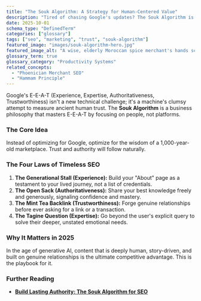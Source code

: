 ```yaml
---
title: "The Souk Algorithm: A Strategy for Human-Centered Value"
description: "Tired of chasing Google's updates? The Souk Algorithm is a human-centered marketing and SEO strategy based on the timeless principles of trust, generosity, and expertise from ancient markets."
date: 2025-10-01
schema_type: "DefinedTerm"
categories: ["glossary"]
tags: ["seo", "marketing", "trust", "souk-algorithm"]
featured_image: "images/souk-algorithm-hero.jpg"
featured_image_alt: "A wise, elderly Moroccan spice merchant's hands scooping vibrant saffron from a burlap sack, with the geometric patterns of Google's search results subtly overlaid."
glossary_term: true
glossary_category: "Productivity Systems"
related_concepts: 
  - "Phoenician Merchant SEO"
  - "Hammam Principle"
---
```


Google's E-E-A-T (Experience, Expertise, Authoritativeness, Trustworthiness) isn't a new technical challenge; it's a machine's clumsy attempt to measure ancient human trust. The **Souk Algorithm** is a business philosophy that masters E-E-A-T by focusing on people, not platforms.

### The Core Idea
Instead of optimizing for Google, optimize for the wisdom of a 1,000-year-old marketplace. Trust and authority will follow naturally.

### The Four Laws of Timeless SEO
1.  **The Generational Stall (Experience):** Build your "About" page as a testament to your lived journey, not a list of credentials.
2.  **The Open Sack (Authoritativeness):** Share your best knowledge freely and generously, signaling confidence and mastery.
3.  **The Mint Tea Backlink (Trustworthiness):** Forge genuine relationships before ever asking for a link or a transaction.
4.  **The Tagine Question (Expertise):** Go beyond the user's explicit query to solve their deeper, unstated emotional needs.

### Why It Matters in 2025
In the age of generative AI, content that is deeply human, story-driven, and built on genuine relationships is the ultimate competitive advantage. This is the playbook for it.

### Further Reading
- **[Build Lasting Authority: The Souk Algorithm for SEO](/work-productivity/souk-algorithm/)**